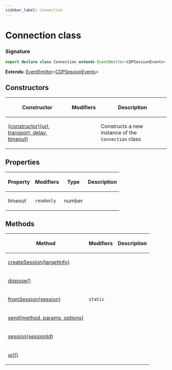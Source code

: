 ```yaml
---
sidebar_label: Connection
---
```


# Connection class

### Signature

```typescript
export declare class Connection extends EventEmitter<CDPSessionEvents>
```

**Extends:** [EventEmitter](./puppeteer.eventemitter.md)&lt;[CDPSessionEvents](./puppeteer.cdpsessionevents.md)&gt;

## Constructors

<table><thead><tr><th>

Constructor

</th><th>

Modifiers

</th><th>

Description

</th></tr></thead>
<tbody><tr><td>

<span id="_constructor_">[(constructor)(url, transport, delay, timeout)](./puppeteer.connection._constructor_.md)</span>

</td><td>

</td><td>

Constructs a new instance of the `Connection` class

</td></tr>
</tbody></table>

## Properties

<table><thead><tr><th>

Property

</th><th>

Modifiers

</th><th>

Type

</th><th>

Description

</th></tr></thead>
<tbody><tr><td>

<span id="timeout">timeout</span>

</td><td>

`readonly`

</td><td>

number

</td><td>

</td></tr>
</tbody></table>

## Methods

<table><thead><tr><th>

Method

</th><th>

Modifiers

</th><th>

Description

</th></tr></thead>
<tbody><tr><td>

<span id="createsession">[createSession(targetInfo)](./puppeteer.connection.createsession.md)</span>

</td><td>

</td><td>

</td></tr>
<tr><td>

<span id="dispose">[dispose()](./puppeteer.connection.dispose.md)</span>

</td><td>

</td><td>

</td></tr>
<tr><td>

<span id="fromsession">[fromSession(session)](./puppeteer.connection.fromsession.md)</span>

</td><td>

`static`

</td><td>

</td></tr>
<tr><td>

<span id="send">[send(method, params, options)](./puppeteer.connection.send.md)</span>

</td><td>

</td><td>

</td></tr>
<tr><td>

<span id="session">[session(sessionId)](./puppeteer.connection.session.md)</span>

</td><td>

</td><td>

</td></tr>
<tr><td>

<span id="url">[url()](./puppeteer.connection.url.md)</span>

</td><td>

</td><td>

</td></tr>
</tbody></table>
